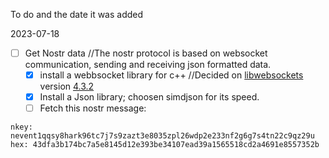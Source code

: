 To do and the date it was added

2023-07-18
- [ ] Get Nostr data //The nostr protocol is based on websocket communication, sending and receiving json formatted data.
  - [x] install a webbsocket library for c++ //Decided on [libwebsockets](https://libwebsockets.org/) version [4.3.2](https://github.com/warmcat/libwebsockets/releases/tag/v4.3.2)
  - [x] Install a Json library; choosen simdjson for its speed.
  - [ ] Fetch this nostr message:
```
nkey: nevent1qqsy8hark96tc7j7s9zazt3e8035zpl26wdp2e233nf2g6g7s4tn22c9qz29u
hex: 43dfa3b174bc7a5e8145d12e393be34107ead39a1565518cd2a4691e8557352b
```